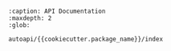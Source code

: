 ```{include} ../README.md

```

```{toctree}
:caption: API Documentation
:maxdepth: 2
:glob:

autoapi/{{cookiecutter.package_name}}/index
```
